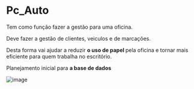 # Pc_Auto

Tem como função fazer a gestão para uma oficina.

Deve fazer a gestão de clientes, veiculos e de marcações. 

<p>Desta forma vai ajudar a reduzir <strong> o uso de papel </strong> pela oficina e tornar mais eficiente para quem trabalha no escritório.</p>


 <p>Planejamento inicial para <strong> a base de dados</p></strong></p>
 
![image](https://github.com/user-attachments/assets/2d2bbdac-3157-4902-954d-bc26466a9bd7)


